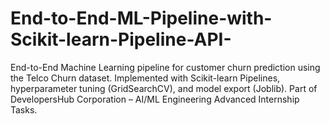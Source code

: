 # End-to-End-ML-Pipeline-with-Scikit-learn-Pipeline-API-
End-to-End Machine Learning pipeline for customer churn prediction using the Telco Churn dataset. Implemented with Scikit-learn Pipelines, hyperparameter tuning (GridSearchCV), and model export (Joblib). Part of DevelopersHub Corporation – AI/ML Engineering Advanced Internship Tasks.
